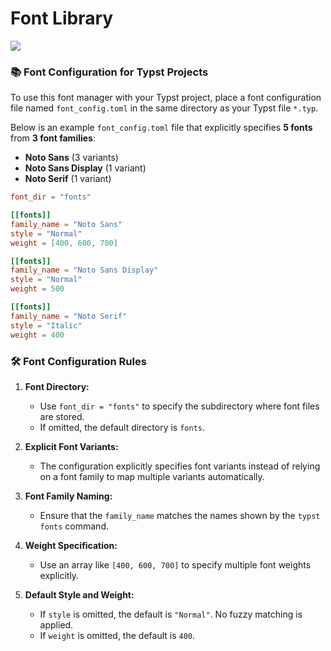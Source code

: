 # Font Library

![](https://img.shields.io/github/repo-size/hooyuser/Font_Library?style=plastic
)

### 📚 **Font Configuration for Typst Projects**

To use this font manager with your Typst project, place a font configuration file named `font_config.toml` in the same directory as your Typst file `*.typ`.

Below is an example `font_config.toml` file that explicitly specifies **5 fonts** from **3 font families**:  
- **Noto Sans** (3 variants)  
- **Noto Sans Display** (1 variant)  
- **Noto Serif** (1 variant)  

```toml
font_dir = "fonts"

[[fonts]]
family_name = "Noto Sans"
style = "Normal"
weight = [400, 600, 700]

[[fonts]]
family_name = "Noto Sans Display"
style = "Normal"
weight = 500

[[fonts]]
family_name = "Noto Serif"
style = "Italic"
weight = 400
```
### 🛠️ **Font Configuration Rules**

1. **Font Directory:**  
   - Use `font_dir = "fonts"` to specify the subdirectory where font files are stored.  
   - If omitted, the default directory is `fonts`.

2. **Explicit Font Variants:**  
   - The configuration explicitly specifies font variants instead of relying on a font family to map multiple variants automatically.

3. **Font Family Naming:**  
   - Ensure that the `family_name` matches the names shown by the `typst fonts` command.

4. **Weight Specification:**  
   - Use an array like `[400, 600, 700]` to specify multiple font weights explicitly.

5. **Default Style and Weight:**  
   - If `style` is omitted, the default is `"Normal"`. No fuzzy matching is applied.  
   - If `weight` is omitted, the default is `400`.
